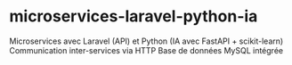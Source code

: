 # microservices-laravel-python-ia
Microservices avec Laravel (API) et Python (IA avec FastAPI + scikit-learn) Communication inter-services via HTTP Base de données MySQL intégrée
